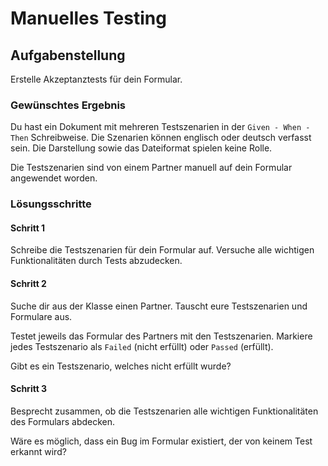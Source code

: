 # Manuelles Testing

## Aufgabenstellung

Erstelle Akzeptanztests für dein Formular.

### Gewünschtes Ergebnis

Du hast ein Dokument mit mehreren Testszenarien in der `Given - When - Then` Schreibweise. Die Szenarien können englisch oder deutsch verfasst sein. Die Darstellung sowie das Dateiformat spielen keine Rolle.

Die Testszenarien sind von einem Partner manuell auf dein Formular angewendet worden.

### Lösungsschritte

#### Schritt 1

Schreibe die Testszenarien für dein Formular auf. Versuche alle wichtigen Funktionalitäten durch Tests abzudecken.

#### Schritt 2

Suche dir aus der Klasse einen Partner. Tauscht eure Testszenarien und Formulare aus.

Testet jeweils das Formular des Partners mit den Testszenarien. Markiere jedes Testszenario als `Failed` (nicht erfüllt) oder `Passed` (erfüllt).

Gibt es ein Testszenario, welches nicht erfüllt wurde?

#### Schritt 3

Besprecht zusammen, ob die Testszenarien alle wichtigen Funktionalitäten des Formulars abdecken.

Wäre es möglich, dass ein Bug im Formular existiert, der von keinem Test erkannt wird?
